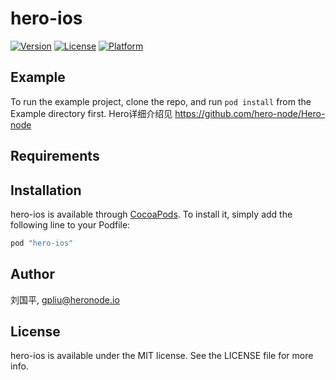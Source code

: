 # hero-ios

[![Version](https://img.shields.io/cocoapods/v/hero-ios.svg?style=flat)](http://cocoapods.org/pods/hero-ios)
[![License](https://img.shields.io/cocoapods/l/hero-ios.svg?style=flat)](http://cocoapods.org/pods/hero-ios)
[![Platform](https://img.shields.io/cocoapods/p/hero-ios.svg?style=flat)](http://cocoapods.org/pods/hero-ios)

## Example

To run the example project, clone the repo, and run `pod install` from the Example directory first.
Hero详细介绍见 https://github.com/hero-node/Hero-node
## Requirements

## Installation

hero-ios is available through [CocoaPods](http://cocoapods.org). To install
it, simply add the following line to your Podfile:

```ruby
pod "hero-ios"
```

## Author

刘国平, gpliu@heronode.io

## License

hero-ios is available under the MIT license. See the LICENSE file for more info.
